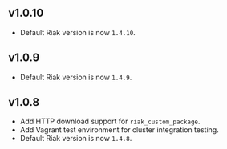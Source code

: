 
## v1.0.10

- Default Riak version is now `1.4.10`.

## v1.0.9

- Default Riak version is now `1.4.9`.

## v1.0.8

- Add HTTP download support for `riak_custom_package`.
- Add Vagrant test environment for cluster integration testing.
- Default Riak version is now `1.4.8`.
